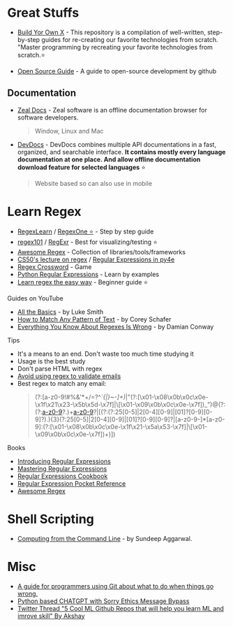 # Great Stuffs

-   [Build Yor Own X](https://github.com/codecrafters-io/build-your-own-x) - This repository is a compilation of well-written, step-by-step guides for re-creating our favorite technologies from scratch. "Master programming by recreating your favorite technologies from scratch.⭐️

-   [Open Source Guide](https://opensource.guide/) - A guide to open-source development by github

## Documentation

-   [Zeal Docs](https://zealdocs.org/) - Zeal software is an offline documentation browser for software developers.

    > Window, Linux and Mac

-   [DevDocs](https://devdocs.io/) - DevDocs combines multiple API documentations in a fast, organized, and searchable interface. **It contains mostly every language documentation at one place. And allow offline documentation download feature for selected languages** ⭐
    > Website based so can also use in mobile

# Learn Regex

-   [RegexLearn](https://regexlearn.com/) / [RegexOne ⭐️](https://regexone.com/) - Step by step guide
-   [regex101](https://regex101.com/) / [RegExr](https://regexr.com/) - Best for visualizing/testing ⭐️
-   [Awesome Regex](https://github.com/aloisdg/awesome-regex) - Collection of libraries/tools/frameworks
-   [CS50's lecture on regex](https://cs50.harvard.edu/python/2022/weeks/7/) / [Regular Expressions in py4e](https://www.py4e.com/lessons/regex)
-   [Regex Crossword](https://regexcrossword.com/) - Game
-   [Python Regular Expressions](https://developers.google.com/edu/python/regular-expressions) - Learn by examples
-   [Learn regex the easy way](https://github.com/ziishaned/learn-regex) - Beginner guide ⭐️

Guides on YouTube

-   [All the Basics](https://www.youtube.com/watch?v=77I4ZkhuHsQhttps://www.youtube.com/watch?v=77I4ZkhuHsQ) - by Luke Smith
-   [How to Match Any Pattern of Text](https://www.youtube.com/watch?v=sa-TUpSx1JA) - by Corey Schafer
-   [Everything You Know About Regexes Is Wrong](https://www.youtube.com/watch?v=ubvSjW6Nyqk) - by Damian Conway

Tips

-   It's a means to an end. Don't waste too much time studying it
-   Usage is the best study
-   Don't parse HTML with regex
-   [Avoid using regex to validate emails](https://www.regular-expressions.info/email.html)
-   Best regex to match any email:
    > (?:[a-z0-9!#$%&'*+/=?^_`{|}~-]+(?:\.[a-z0-9!#$%&'*+/=?^_`{|}~-]+)_|"(?:[\x01-\x08\x0b\x0c\x0e-\x1f\x21\x23-\x5b\x5d-\x7f]|\\[\x01-\x09\x0b\x0c\x0e-\x7f])_")@(?:(?:[a-z0-9](?:[a-z0-9-]*[a-z0-9])?\.)+[a-z0-9](?:[a-z0-9-]*[a-z0-9])?|\[(?:(?:25[0-5]|2[0-4][0-9]|[01]?[0-9][0-9]?)\.){3}(?:25[0-5]|2[0-4][0-9]|[01]?[0-9][0-9]?|[a-z0-9-]\*[a-z0-9]:(?:[\x01-\x08\x0b\x0c\x0e-\x1f\x21-\x5a\x53-\x7f]|\\[\x01-\x09\x0b\x0c\x0e-\x7f])+)\])

Books

-   [Introducing Regular Expressions](https://www.amazon.com/Introducing-Regular-Expressions-Step-Step/dp/1449392687)
-   [Mastering Regular Expressions](https://www.amazon.com/Mastering-Regular-Expressions-Jeffrey-Friedl/dp/0596528124)
-   [Regular Expressions Cookbook](https://www.amazon.com/Regular-Expressions-Cookbook-Solutions-Programming/dp/1449319432)
-   [Regular Expression Pocket Reference](https://www.amazon.com/Regular-Expression-Pocket-Reference-Expressions/dp/0596514271)
-   [Awesome Regex](https://learnbyexample.github.io/books/#python-re-gex)

# Shell Scripting

-   [Computing from the Command Line](https://learnbyexample.github.io/cli-computing/) - by Sundeep Aggarwal.

# Misc

-   [A guide for programmers using Git about what to do when things go wrong.](https://github.com/k88hudson/git-flight-rules)
-   [Python based CHATGPT with Sorry Ethics Message Bypass](https://graph.org/Python-based-CHATGPT-with-Sorry-Ethics-Message-Bypass-06-05)
-   [Twitter Thread "5 Cool ML Github Repos that will help you learn ML and imrove skill" By Akshay](https://twitter.com/akshay_pachaar/status/1622936617181904899)
